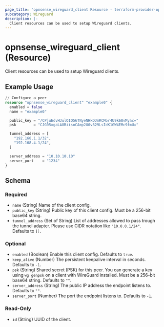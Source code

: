 ```yaml
---
page_title: "opnsense_wireguard_client Resource - terraform-provider-opnsense"
subcategory: Wireguard
description: |-
  Client resources can be used to setup Wireguard clients.
---
```


# opnsense_wireguard_client (Resource)

Client resources can be used to setup Wireguard clients.

## Example Usage

```terraform
// Configure a peer
resource "opnsense_wireguard_client" "example0" {
  enabled = false
  name = "example0"

  public_key = "/CPjuEdvHJulOIQ56TNyeNHkDJmRCMor4U9k68vMyac="
  psk        = "CJG05xgaLA8RiisoCAmp2U0v329LsIdK1GW4EMc9fmU="

  tunnel_address = [
    "192.168.1.1/32",
    "192.168.4.1/24",
  ]

  server_address = "10.10.10.10"
  server_port    = "1234"
}
```

<!-- schema generated by tfplugindocs -->
## Schema

### Required

- `name` (String) Name of the client config.
- `public_key` (String) Public key of this client config. Must be a 256-bit base64 string.
- `tunnel_address` (Set of String) List of addresses allowed to pass trough the tunnel adapter. Please use CIDR notation like `"10.0.0.1/24"`. Defaults to `[]`.

### Optional

- `enabled` (Boolean) Enable this client config. Defaults to `true`.
- `keep_alive` (Number) The persistent keepalive interval in seconds. Defaults to `-1`.
- `psk` (String) Shared secret (PSK) for this peer. You can generate a key using `wg genpsk` on a client with WireGuard installed. Must be a 256-bit base64 string. Defaults to `""`.
- `server_address` (String) The public IP address the endpoint listens to. Defaults to `""`.
- `server_port` (Number) The port the endpoint listens to. Defaults to `-1`.

### Read-Only

- `id` (String) UUID of the client.

